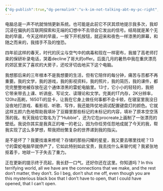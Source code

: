 ```yaml
---
{"dg-publish":true,"dg-permalink":"u-k-im-not-talking-abt-my-pc-right","permalink":"/u-k-im-not-talking-abt-my-pc-right/"}
---
```



电脑总是一声不吭就悄悄更新系统。也可能是此前它不厌其烦地提示我多次，我却沉浸在偏执的互联网探索和无端的幻想中不去领会它发出的信号。结局就是某个无助的早晨，今天这样的早晨，一按下开机按钮，就迎来和夜色一样漆黑的屏幕，和随之而来的，我措手不及的惶恐。

四年前这样的春天，时代的灰尘与空气中的病毒和现在一样密布，我接了高老师打来的保研补录电话，哭着decline了哥大的offer。后面几月的暑热中我在重庆漂亮的郊区里买了喜欢的大房子，还咬牙切齿地买下这个电脑。

我想那后来的三年根本不是我想要的生活，但有它陪伴的每分钟，痛苦与否都不再重要。我的文学，我的游戏，我的影视资料，我的照片，我的简历，我的课件，都完完整整地被存放在这个通体漆黑的雷蛇电脑里。13寸，它小小的轻轻的，我把它带来带去上课、听讲座、写论文、读理论和文学。完美的1T内存，2K分辨率，120hz高刷，1650Ti的显卡，让我在它身上做任何事都不会卡顿，在寝室里我没日没夜地打游戏、看影视、听歌、写作，我还能阵仗地调试配置键盘灯的颜色。它就这样五颜六色地帮助我填补了豆瓣里那些标记的未标记的内容，填补了原本空空荡荡的我。有天我给它取名为了“Hubbie”，还为它在procreate上画制了一张漂亮的壁纸。我说你其实是我真正的唯一的老公，因为你任劳任怨地成就了今天的我，帮我实现了这么多梦想，帮我把纷繁复杂的世界递到我的指尖。

是不是坏了？我要找谁来修呢？存储的那些闪耀的星星，我又要去哪里找呢？13寸的雷蛇电脑早就停产了，它如此特别如此宝贵，我去找什么来替代呢？我紧张地抠着手，地球一下子失去了重力。

正在更新的提示终于亮起，我长舒一口气。还好你还在这里。你知道吗？In this terrifying world, all we have are the connections that we make, and the rest don’t matter, they don’t. So I beg, don’t shut me off, even though you are this mysterious black box that I don’t have to open, that I could have opened, that I can’t open.